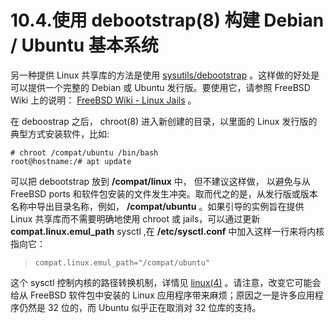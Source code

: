 # 10.4.使用 debootstrap(8) 构建 Debian / Ubuntu 基本系统

另一种提供 Linux 共享库的方法是使用 [sysutils/debootstrap](https://cgit.freebsd.org/ports/tree/sysutils/debootstrap/pkg-descr) 。这样做的好处是可以提供一个完整的 Debian 或 Ubuntu 发行版。要使用它，请参照 FreeBSD Wiki 上的说明： [FreeBSD Wiki - Linux Jails](https://wiki.freebsd.org/LinuxJails) 。

在 deboostrap 之后， chroot(8) 进入新创建的目录，以里面的 Linux 发行版的典型方式安装软件，比如:

```
# chroot /compat/ubuntu /bin/bash
root@hostname:/# apt update
```

可以把 debootstrap 放到 **/compat/linux** 中， 但不建议这样做， 以避免与从 FreeBSD ports 和软件包安装的文件发生冲突。取而代之的是，从发行版或版本名称中导出目录名称，例如， **/compat/ubuntu** 。如果引导的实例旨在提供 Linux 共享库而不需要明确地使用 chroot 或 jails，可以通过更新 **compat.linux.emul_path** sysctl ,在 **/etc/sysctl.conf** 中加入这样一行来将内核指向它：

> ```
> compat.linux.emul_path="/compat/ubuntu"
> ```

这个 sysctl 控制内核的路径转换机制，详情见 [linux(4)](https://www.freebsd.org/cgi/man.cgi?query=linux&sektion=4&format=html) 。请注意，改变它可能会给从 FreeBSD 软件包中安装的 Linux 应用程序带来麻烦；原因之一是许多应用程序仍然是 32 位的，而 Ubuntu 似乎正在取消对 32 位库的支持。

